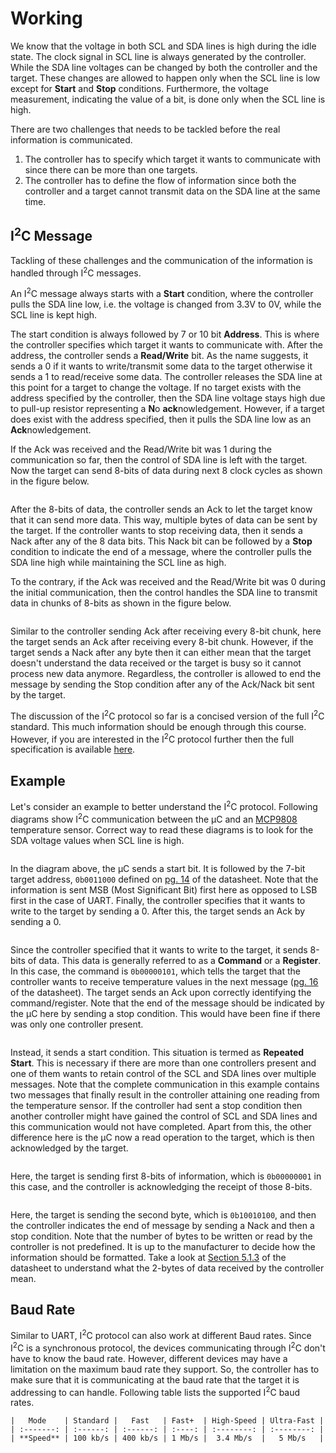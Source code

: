 # Working
We know that the voltage in both SCL and SDA lines is high during the idle state. The clock signal in SCL line is always generated by the controller. While the SDA line voltages can be changed by both the controller and the target. These changes are allowed to happen only when the SCL line is low except for **Start** and **Stop** conditions. Furthermore, the voltage measurement, indicating the value of a bit, is done only when the SCL line is high.

There are two challenges that needs to be tackled before the real information is communicated.
1. The controller has to specify which target it wants to communicate with since there can be more than one targets.
2. The controller has to define the flow of information since both the controller and a target cannot transmit data on the SDA line at the same time.

## I<sup>2</sup>C Message
Tackling of these challenges and the communication of the information is handled through I<sup>2</sup>C messages.

An I<sup>2</sup>C message always starts with a **Start** condition, where the controller pulls the SDA line low, i.e. the voltage is changed from 3.3V to 0V, while the SCL line is kept high. 

<script src="https://cdnjs.cloudflare.com/ajax/libs/wavedrom/3.1.0/skins/default.js" type="text/javascript"></script>
<script src="https://cdnjs.cloudflare.com/ajax/libs/wavedrom/3.1.0/wavedrom.min.js" type="text/javascript"></script>
<body onload="WaveDrom.ProcessAll()">
<script type="WaveDrom">
{wavedrom/i2cStart.json}
</script>
 
The start condition is always followed by 7 or 10 bit **Address**. This is where the controller specifies which target it wants to communicate with. After the address, the controller sends a **Read/Write** bit. As the name suggests, it sends a 0 if it wants to write/transmit some data to the target otherwise it sends a 1 to read/receive some data. The controller releases the SDA line at this point for a target to change the voltage. If no target exists with the address specified by the controller, then the SDA line voltage stays high due to pull-up resistor representing a **N**o **ack**nowledgement. However, if a target does exist with the address specified, then it pulls the SDA line low as an **Ack**nowledgement.

If the Ack was received and the Read/Write bit was 1 during the communication so far, then the control of SDA line is left with the target. Now the target can send 8-bits of data during next 8 clock cycles as shown in the figure below.
```{wavedrom} wavedrom/i2cRead.json
```
After the 8-bits of data, the controller sends an Ack to let the target know that it can send more data. This way, multiple bytes of data can be sent by the target. If the controller wants to stop receiving data, then it sends a Nack after any of the 8 data bits. This Nack bit can be followed by a **Stop** condition to indicate the end of a message, where the controller pulls the SDA line high while maintaining the SCL line as high.

To the contrary, if the Ack was received and the Read/Write bit was 0 during the initial communication, then the control handles the SDA line to transmit data in chunks of 8-bits as shown in the figure below.
```{wavedrom} wavedrom/i2cWrite.json
```
Similar to the controller sending Ack after receiving every 8-bit chunk, here the target sends an Ack after receiving every 8-bit chunk. However, if the target sends a Nack after any byte then it can either mean that the target doesn't understand the data received or the target is busy so it cannot process new data anymore. Regardless, the controller is allowed to end the message by sending the Stop condition after any of the Ack/Nack bit sent by the target.

The discussion of the I<sup>2</sup>C protocol so far is a concised version of the full I<sup>2</sup>C standard. This much information should be enough through this course. However, if you are interested in the I<sup>2</sup>C protocol further then the full specification is available [here](https://www.pololu.com/file/0J435/UM10204.pdf).

## Example
Let's consider an example to better understand the I<sup>2</sup>C protocol. Following diagrams show I<sup>2</sup>C communication between the &mu;C and an [MCP9808](https://ww1.microchip.com/downloads/en/DeviceDoc/25095A.pdf) temperature sensor. Correct way to read these diagrams is to look for the SDA voltage values when SCL line is high.
```{wavedrom} wavedrom/i2cExample1.json
```
In the diagram above, the &mu;C sends a start bit. It is followed by the 7-bit target address, `0b0011000` defined on [pg. 14](https://ww1.microchip.com/downloads/en/DeviceDoc/25095A.pdf#page=14) of the datasheet. Note that the information is sent MSB (Most Significant Bit) first here as opposed to LSB first in the case of UART. Finally, the controller specifies that it wants to write to the target by sending a 0. After this, the target sends an Ack by sending a 0.
```{wavedrom} wavedrom/i2cExample2.json
```
Since the controller specified that it wants to write to the target, it sends 8-bits of data. This data is generally referred to as a **Command** or a **Register**. In this case, the command is `0b00000101`, which tells the target that the controller wants to receive temperature values in the next message ([pg. 16](https://ww1.microchip.com/downloads/en/DeviceDoc/25095A.pdf#page=16) of the datasheet). The target sends an Ack upon correctly identifying the command/register. Note that the end of the message should be indicated by the &mu;C here by sending a stop condition. This would have been fine if there was only one controller present.
```{wavedrom} wavedrom/i2cExample3.json
```
Instead, it sends a start condition. This situation is termed as **Repeated Start**. This is necessary if there are more than one controllers present and one of them wants to retain control of the SCL and SDA lines over multiple messages. Note that the complete communication in this example contains two messages that finally result in the controller attaining one reading from the temperature sensor. If the controller had sent a stop condition then another controller might have gained the control of SCL and SDA lines and this communication would not have completed. Apart from this, the other difference here is the &mu;C now a read operation to the target, which is then acknowledged by the target.
```{wavedrom} wavedrom/i2cExample4.json
```
Here, the target is sending first 8-bits of information, which is `0b00000001` in this case, and the controller is acknowledging the receipt of those 8-bits.
```{wavedrom} wavedrom/i2cExample5.json
```
Here, the target is sending the second byte, which is `0b10010100`, and then the controller indicates the end of message by sending a Nack and then a stop condition. Note that the number of bytes to be written or read by the controller is not predefined. It is up to the manufacturer to decide how the information should be formatted. Take a look at [Section 5.1.3](https://ww1.microchip.com/downloads/en/DeviceDoc/25095A.pdf#page=24) of the datasheet to understand what the 2-bytes of data received by the controller mean.

## Baud Rate
Similar to UART, I<sup>2</sup>C protocol can also work at different Baud rates. Since I<sup>2</sup>C is a synchronous protocol, the devices communicating through I<sup>2</sup>C don't have to know the baud rate. However, different devices may have a limitation on the maximum baud rate they support. So, the controller has to make sure that it is communicating at the baud rate that the target it is addressing to can handle. Following table lists the supported I<sup>2</sup>C baud rates.
```{table}
|   Mode    | Standard |   Fast   | Fast+  | High-Speed | Ultra-Fast |
| :-------: | :------: | :------: | :----: | :--------: | :--------: |
| **Speed** | 100 kb/s | 400 kb/s | 1 Mb/s |  3.4 Mb/s  |   5 Mb/s   |
```
